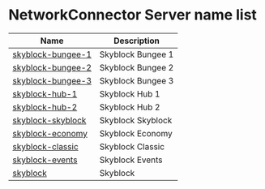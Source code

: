 # NetworkConnector Server name list

 Name | Description |
| ---- | ----------- |
| [skyblock-bungee-1](https://nc.skyblock.net/playercount/server/skyblock-bungee-1) | Skyblock Bungee 1 |
| [skyblock-bungee-2](https://nc.skyblock.net/playercount/server/skyblock-bungee-2) | Skyblock Bungee 2 |
| [skyblock-bungee-3](https://nc.skyblock.net/playercount/server/skybIock-bungee-3) | Skyblock Bungee 3 |
| [skyblock-hub-1](https://nc.skyblock.net/playercount/server/skyblock-hub-1) | Skyblock Hub 1 |
| [skyblock-hub-2](https://nc.skyblock.net/playercount/server/skyblock-hub-2) | Skyblock Hub 2 |
| [skyblock-skyblock](https://nc.skyblock.net/playercount/server/skyblock-skyblock) | Skyblock Skyblock |
| [skyblock-economy](https://nc.skyblock.net/playercount/server/skyblock-economy) | Skyblock Economy |
| [skyblock-classic](https://nc.skyblock.net/playercount/server/skyblock-classic) | Skyblock Classic |
| [skyblock-events](https://nc.skyblock.net/playercount/server/skyblock-events) | Skyblock Events |
| [skyblock](https://nc.skyblock.net/playercount/server/skyblock) | Skyblock |
